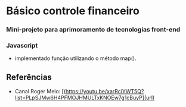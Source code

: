 # Básico controle financeiro

### Mini-projeto para aprimoramento de tecnologias front-end

### Javascript
- implementado função utilizando o método map().

## Referências

- Canal Roger Melo: [(https://youtu.be/xarRciYWT5Q?list=PLpSJMw6H4PFMOJHMULTxKNOEw7g1cBuyP](url)
